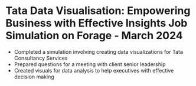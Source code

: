 # Tata Data Visualisation: Empowering Business with Effective Insights Job Simulation on Forage - March 2024

- Completed a simulation involving creating data visualizations for Tata Consultancy Services
- Prepared questions for a meeting with client senior leadership
- Created visuals for data analysis to help executives with effective decision making
